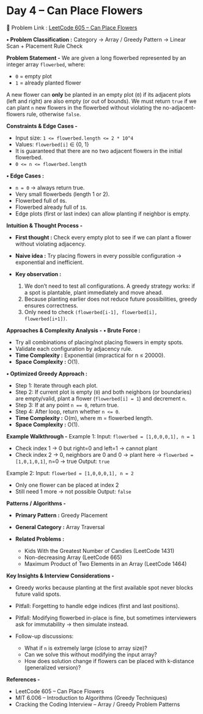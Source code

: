 
# Day 4 – Can Place Flowers

🔗 Problem Link : [LeetCode 605 – Can Place Flowers](https://leetcode.com/problems/can-place-flowers/)

**• Problem Classification :**
Category → Array / Greedy
Pattern → Linear Scan + Placement Rule Check

**Problem Statement -**
We are given a long flowerbed represented by an integer array `flowerbed`, where:

* `0` = empty plot
* `1` = already planted flower

A new flower can **only** be planted in an empty plot (`0`) if its adjacent plots (left and right) are also empty (or out of bounds).
We must return `true` if we can plant `n` new flowers in the flowerbed without violating the no-adjacent-flowers rule, otherwise `false`.

**Constraints & Edge Cases -**
* Input size: `1 <= flowerbed.length <= 2 * 10^4`
* Values: `flowerbed[i]` ∈ {0, 1}
* It is guaranteed that there are no two adjacent flowers in the initial flowerbed.
* `0 <= n <= flowerbed.length`

**• Edge Cases :**
* `n = 0` → always return true.
* Very small flowerbeds (length 1 or 2).
* Flowerbed full of `0`s.
* Flowerbed already full of `1`s.
* Edge plots (first or last index) can allow planting if neighbor is empty.


**Intuition & Thought Process -**
* **First thought :** Check every empty plot to see if we can plant a flower without violating adjacency.
* **Naive idea :** Try placing flowers in every possible configuration → exponential and inefficient.

* **Key observation :**
  1. We don’t need to test all configurations. A greedy strategy works: if a spot is plantable, plant immediately and move ahead.
  2. Because planting earlier does not reduce future possibilities, greedy ensures correctness.
  3. Only need to check `(flowerbed[i-1], flowerbed[i], flowerbed[i+1])`.


**Approaches & Complexity Analysis -**
**• Brute Force :**
* Try all combinations of placing/not placing flowers in empty spots.
* Validate each configuration by adjacency rule.
* **Time Complexity :** Exponential (impractical for n ≤ 20000).
* **Space Complexity :** O(1).


**• Optimized Greedy Approach :**
* Step 1: Iterate through each plot.
* Step 2: If current plot is empty (`0`) and both neighbors (or boundaries) are empty/valid, plant a flower (`flowerbed[i] = 1`) and decrement `n`.
* Step 3: If at any point `n == 0`, return true.
* Step 4: After loop, return whether `n <= 0`.
* **Time Complexity :** O(m), where m = flowerbed length.
* **Space Complexity :** O(1).


**Example Walkthrough -**
Example 1:
Input: `flowerbed = [1,0,0,0,1], n = 1`

* Check index 1 → 0 but right=0 and left=1 → cannot plant
* Check index 2 → 0, neighbors are 0 and 0 → plant here → `flowerbed = [1,0,1,0,1]`, n=0 → true
  Output: `true`

Example 2:
Input: `flowerbed = [1,0,0,0,1], n = 2`

* Only one flower can be placed at index 2
* Still need 1 more → not possible
  Output: `false`


**Patterns / Algorithms -**
* **Primary Pattern :** Greedy Placement
* **General Category :** Array Traversal
* **Related Problems :**

  * Kids With the Greatest Number of Candies (LeetCode 1431)
  * Non-decreasing Array (LeetCode 665)
  * Maximum Product of Two Elements in an Array (LeetCode 1464)


**Key Insights & Interview Considerations -**
* Greedy works because planting at the first available spot never blocks future valid spots.
* Pitfall: Forgetting to handle edge indices (first and last positions).
* Pitfall: Modifying flowerbed in-place is fine, but sometimes interviewers ask for immutability → then simulate instead.
* Follow-up discussions:

  * What if `n` is extremely large (close to array size)?
  * Can we solve this without modifying the input array?
  * How does solution change if flowers can be placed with k-distance (generalized version)?


**References -**
* LeetCode 605 – Can Place Flowers
* MIT 6.006 – Introduction to Algorithms (Greedy Techniques)
* Cracking the Coding Interview – Array / Greedy Problem Patterns

